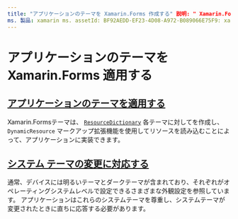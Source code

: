 ```yaml
---
title: "アプリケーションのテーマを Xamarin.Forms 作成する" 説明: " Xamarin.Forms アプリケーションは、各テーマの ResourceDictionary を作成し、dynamicresource マークアップ拡張機能を使用してリソースを読み込むことによって、テーマをサポートします。"
ms. 製品: xamarin ms. assetId: BF92AEDD-EF23-4D08-A972-B089066E75F9: xamarin-forms author: davidbritch ms. author: dabritch ms. date: 04/22/2020 no loc: [ Xamarin.Forms , Xamarin.Essentials ]
---
```


# <a name="theming-a-xamarinforms-application"></a>アプリケーションのテーマを Xamarin.Forms 適用する

## <a name="theme-an-application"></a>[アプリケーションのテーマを適用する](theming.md)

Xamarin.Formsテーマは、 [`ResourceDictionary`](xref:Xamarin.Forms.ResourceDictionary) 各テーマに対してを作成し、 `DynamicResource` マークアップ拡張機能を使用してリソースを読み込むことによって、アプリケーションに実装できます。

## <a name="respond-to-system-theme-changes"></a>[システム テーマの変更に対応する](system-theme-changes.md)

通常、デバイスには明るいテーマとダークテーマが含まれており、それぞれがオペレーティングシステムレベルで設定できるさまざまな外観設定を参照しています。 アプリケーションはこれらのシステムテーマを尊重し、システムテーマが変更されたときに直ちに応答する必要があります。
